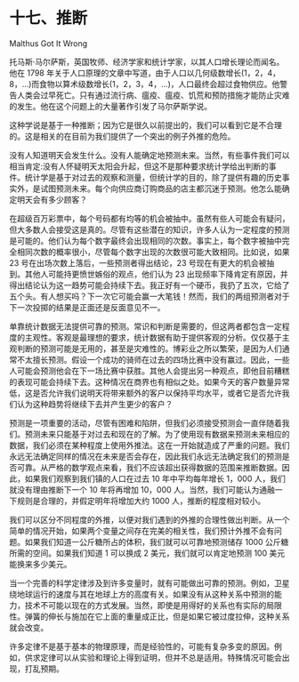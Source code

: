 # 十七、推断

Malthus Got It Wrong

托马斯·马尔萨斯，英国牧师、经济学家和统计学家，以其人口增长理论而闻名。他在 1798 年关于人口原理的文章中写道，由于人口以几何级数增长(1，2，4，8，…)而食物以算术级数增长(1，2，3，4，…)，人口最终会超过食物供应。他警告人类会过早死亡。只有通过流行病、瘟疫、瘟疫、饥荒和预防措施才能防止灾难的发生。他在这个问题上的大量著作引发了马尔萨斯学说。

这种学说是基于一种推断；因为它是很久以前提出的，我们可以看到它是不合理的。这是相关的在目前为我们提供了一个突出的例子外推的危险。

没有人知道明天会发生什么。没有人能确定地预测未来。当然，有些事件我们可以相当肯定:没有人怀疑明天太阳会升起，但这不是那种要求统计学给出判断的事件。统计学是基于对过去的观察和测量，但统计学的目的，除了提供有趣的历史事实外，是试图预测未来。每个向供应商订购商品的店主都沉迷于预测。他怎么能确定明天会有多少顾客？

在超级百万彩票中，每个号码都有均等的机会被抽中。虽然有些人可能会有疑问，但大多数人会接受这是真的。尽管有这些潜在的知识，许多人认为一定程度的预测是可能的。他们认为每个数字最终会出现相同的次数。事实上，每个数字被抽中完全相同次数的概率很小，尽管每个数字出现的次数很可能大致相同。比如说，如果 23 号在出场次数上落后，一些预测者得出结论，23 号现在有更大的机会被抽到。其他人可能持更愤世嫉俗的观点，他们认为 23 出现频率下降肯定有原因，并得出结论认为这一趋势可能会持续下去。我正好有一个硬币，我扔了五次，它给了五个头。有人想买吗？下一次它可能会赢一大笔钱！然而，我们的两组预测者对于下一次投掷的结果是正面还是反面意见不一。

单靠统计数据无法提供可靠的预测。常识和判断是需要的，但这两者都包含一定程度的主观性。客观是最理想的要求，统计数据有助于提供客观的分析。仅仅基于主观判断的预测可能是无用的，甚至是灾难性的。博彩业之所以繁荣，是因为人们通常不太擅长预测。假设一个成功的骑师在过去的四场比赛中没有赢过。因此，一些人可能会预测他会在下一场比赛中获胜。其他人会提出另一种观点，即他目前糟糕的表现可能会持续下去。这种情况在商界也有相似之处。如果今天的客户数量异常低，这是否允许我们说明天将带来额外的客户以保持平均水平，或者它是否允许我们认为这种趋势将继续下去并产生更少的客户？

预测是一项重要的活动，尽管有困难和陷阱，但我们必须接受预测会一直伴随着我们。预测未来只能基于对过去和现在的了解。为了使用现有数据来预测未来相应的数据，我们必须在某种程度上使用外推法。这在一开始就造成了严重的问题。我们永远无法确定同样的情况在未来是否会存在，因此我们永远无法确定我们的预测是否可靠。从严格的数学观点来看，我们不应该超出获得数据的范围来推断数据。因此，如果我们观察到我们镇的人口在过去 10 年中平均每年增长 1，000 人，我们就没有理由推断下一个 10 年将再增加 10，000 人。当然，我们可能认为通融一下规则是合理的，并假定明年将增加大约 1000 人，推断的程度相对较小。

我们可以区分不同程度的外推，以便对我们遇到的外推的合理性做出判断。从一个简单的情况开始，如果两个变量之间存在完美的相关性，我们预计外推不会有问题。如果我们知道一公斤糖所占的体积，我们就可以可靠地预测储存 1000 公斤糖所需的空间。如果我们知道 1 可以换成 2 美元，我们就可以肯定地预测 100 美元能换来多少美元。

当一个完善的科学定律涉及到许多变量时，就有可能做出可靠的预测。例如，卫星绕地球运行的速度与其在地球上方的高度有关。如果没有从这种关系中预测的能力，技术不可能以现在的方式发展。当然，即使是用得好的关系也有实际的局限性。弹簧的伸长与施加在它上面的重量成正比，但是如果它被过度拉伸，这种关系就会改变。

许多定律不是基于基本的物理原理，而是经验性的，可能有复杂多变的原因。例如，供求定律可以从实验和理论上得到证明，但并不总是适用。特殊情况可能会出现，打乱预期。